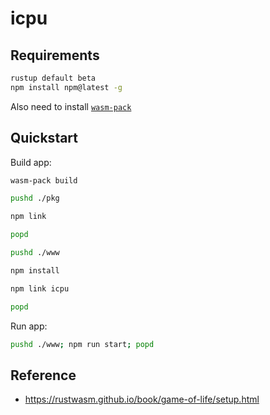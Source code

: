 # icpu

## Requirements

```sh
rustup default beta
npm install npm@latest -g
```

Also need to install [`wasm-pack`](https://rustwasm.github.io/wasm-pack/)

## Quickstart

Build app:

```sh
wasm-pack build

pushd ./pkg

npm link

popd

pushd ./www

npm install

npm link icpu

popd
```

Run app:

```sh
pushd ./www; npm run start; popd
```

## Reference

- https://rustwasm.github.io/book/game-of-life/setup.html

